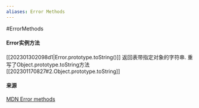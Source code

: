 ```yaml
---
aliases: Error Methods
---
```


#ErrorMethods


#### Error实例方法

[[202301302098d1|Error.prototype.toString()]]
返回表带指定对象的字符串. 重写了Object.prototype.toString方法 [[202301170827#2.Object.prototype.toString]] 


#### 来源
[MDN Error methods](https://developer.mozilla.org/en-US/docs/Web/JavaScript/Reference/Global_Objects/Error#instance_methods)